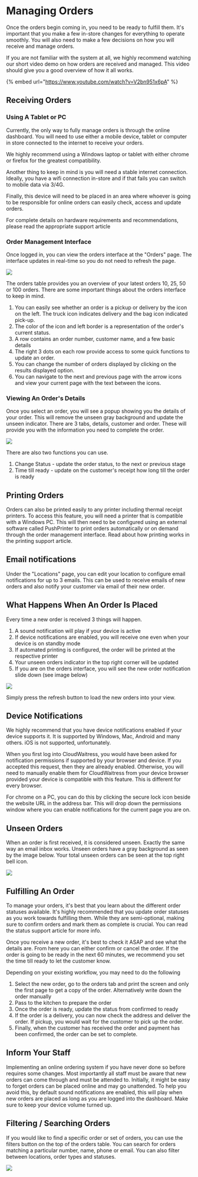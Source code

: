 # Managing Orders

Once the orders begin coming in, you need to be ready to fulfill them. It's important that you make a few in-store changes for everything to operate smoothly. You will also need to make a few decisions on how you will receive and manage orders.

If you are not familiar with the system at all, we highly recommend watching our short video demo on how orders are received and managed. This video should give you a good overview of how it all works.

{% embed url="https://www.youtube.com/watch?v=V2bn951x6pA" %}

## **Receiving Orders**

### **Using A Tablet or PC**

Currently, the only way to fully manage orders is through the online dashboard. You will need to use either a mobile device, tablet or computer in store connected to the internet to receive your orders.

We highly recommend using a Windows laptop or tablet with either chrome or firefox for the greatest compatibility.

Another thing to keep in mind is you will need a stable internet connection. Ideally, you have a wifi connection in-store and if that fails you can switch to mobile data via 3/4G.

Finally, this device will need to be placed in an area where whoever is going to be responsible for online orders can easily check, access and update orders.

For complete details on hardware requirements and recommendations, please read the appropriate support article

### **Order Management Interface**

Once logged in, you can view the orders interface at the "Orders" page. The interface updates in real-time so you do not need to refresh the page.

![](https://downloads.intercomcdn.com/i/o/62047078/84958f0e32f482cb5d55449f/orders.png)

The orders table provides you an overview of your latest orders 10, 25, 50 or 100 orders. There are some important things about the orders interface to keep in mind.

1. You can easily see whether an order is a pickup or delivery by the icon on the left. The truck icon indicates delivery and the bag icon indicated pick-up.
2. The color of the icon and left border is a representation of the order's current status.
3. A row contains an order number, customer name, and a few basic details
4. The right 3 dots on each row provide access to some quick functions to update an order.
5. You can change the number of orders displayed by clicking on the results displayed option.
6. You can navigate to the next and previous page with the arrow icons and view your current page with the text between the icons.

### **Viewing An Order's Details**

Once you select an order, you will see a popup showing you the details of your order. This will remove the unseen gray background and update the unseen indicator. There are 3 tabs, details, customer and order. These will provide you with the information you need to complete the order.

![](https://downloads.intercomcdn.com/i/o/62047134/c83da9007b6dbcb4cae1c385/orders-details.png)

There are also two functions you can use.

1. Change Status - update the order status, to the next or previous stage
2. Time till ready - update on the customer's receipt how long till the order is ready

## **Printing Orders**

Orders can also be printed easily to any printer including thermal receipt printers. To access this feature, you will need a printer that is compatible with a Windows PC. This will then need to be configured using an external software called PushPrinter to print orders automatically or on demand through the order management interface. Read about how printing works in the printing support article.

## **Email notifications**

Under the "Locations" page, you can edit your location to configure email notifications for up to 3 emails. This can be used to receive emails of new orders and also notify your customer via email of their new order.

## **What Happens When An Order Is Placed**

Every time a new order is received 3 things will happen.

1. A sound notification will play if your device is active
2. If device notifications are enabled, you will receive one even when your device is on standby mode
3. If automated printing is configured, the order will be printed at the respective printer
4. Your unseen orders indicator in the top right corner will be updated
5. If you are on the orders interface, you will see the new order notification slide down \(see image below\)

![](https://downloads.intercomcdn.com/i/o/62049765/c851b3218ce83b2a69f53018/orders-new-order.png)

Simply press the refresh button to load the new orders into your view.

## **Device Notifications**

We highly recommend that you have device notifications enabled if your device supports it. It is supported by Windows, Mac, Android and many others. iOS is not supported, unfortunately.

When you first log into CloudWaitress, you would have been asked for notification permissions if supported by your browser and device. If you accepted this request, then they are already enabled. Otherwise, you will need to manually enable them for CloudWaitress from your device browser provided your device is compatible with this feature. This is different for every browser.

For chrome on a PC, you can do this by clicking the secure lock icon beside the website URL in the address bar. This will drop down the permissions window where you can enable notifications for the current page you are on.

## **Unseen Orders**

When an order is first received, it is considered unseen. Exactly the same way an email inbox works. Unseen orders have a gray background as seen by the image below. Your total unseen orders can be seen at the top right bell icon.

![](https://downloads.intercomcdn.com/i/o/62049583/99e5cbbc0cdc8d28e520c916/orders-unseen-order.png)

## **Fulfilling An Order**

To manage your orders, it's best that you learn about the different order statuses available. It's highly recommended that you update order statuses as you work towards fulfilling them. While they are semi-optional, making sure to confirm orders and mark them as complete is crucial. You can read the status support article for more info.

Once you receive a new order, it's best to check it ASAP and see what the details are. From here you can either confirm or cancel the order. If the order is going to be ready in the next 60 minutes, we recommend you set the time till ready to let the customer know.

Depending on your existing workflow, you may need to do the following

1. Select the new order, go to the orders tab and print the screen and only the first page to get a copy of the order. Alternatively write down the order manually
2. Pass to the kitchen to prepare the order
3. Once the order is ready, update the status from confirmed to ready
4. If the order is a delivery, you can now check the address and deliver the order. If pickup, you would wait for the customer to pick up the order.
5. Finally, when the customer has received the order and payment has been confirmed, the order can be set to complete.

## **Inform Your Staff**

Implementing an online ordering system if you have never done so before requires some changes. Most importantly all staff must be aware that new orders can come through and must be attended to. Initially, it might be easy to forget orders can be placed online and may go unattended. To help you avoid this, by default sound notifications are enabled, this will play when new orders are placed as long as you are logged into the dashboard. Make sure to keep your device volume turned up.

## **Filtering / Searching Orders**

If you would like to find a specific order or set of orders, you can use the filters button on the top of the orders table. You can search for orders matching a particular number, name, phone or email. You can also filter between locations, order types and statuses.

![](https://downloads.intercomcdn.com/i/o/62049267/ac70445107bb2a75c1d31840/orders-filters.png)

